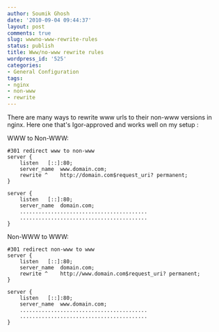```yaml
---
author: Soumik Ghosh
date: '2010-09-04 09:44:37'
layout: post
comments: true
slug: wwwno-www-rewrite-rules
status: publish
title: Www/no-www rewrite rules
wordpress_id: '525'
categories:
- General Configuration
tags:
- nginx
- non-www
- rewrite
---
```


There are many ways to rewrite www urls to their non-www
versions in nginx. Here one that's Igor-approved and works well on my setup :

WWW to Non-WWW:

	#301 redirect www to non-www
	server {
		listen   [::]:80;
		server_name  www.domain.com;
		rewrite ^    http://domain.com$request_uri? permanent;
	}
	
	server {
		listen   [::]:80;
		server_name  domain.com;
		.........................................
		.........................................
	}

Non-WWW to WWW:

	#301 redirect non-www to www
	server {
		listen   [::]:80;
		server_name  domain.com;
		rewrite ^    http://www.domain.com$request_uri? permanent;
	}

	server {
		listen   [::]:80;
		server_name  www.domain.com;
		.........................................
		.........................................
	}


